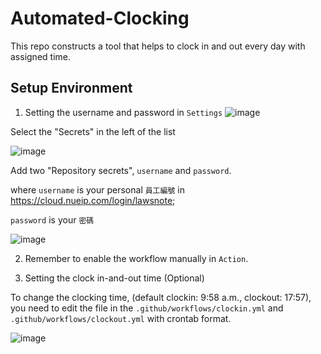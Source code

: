 # Automated-Clocking
This repo constructs a tool that helps to clock in and out every day with assigned time.

## Setup Environment

1. Setting the username and password in `Settings` 
![image](https://user-images.githubusercontent.com/48711966/130392610-501b2aa8-4147-4bc3-a3f0-182bcb9b1c03.png)

Select the "Secrets" in the left of the list

![image](https://user-images.githubusercontent.com/48711966/130392762-58eb6a31-0cc4-4945-965f-5d1d67793819.png)

Add two "Repository secrets", `username` and `password`.

where `username` is your personal `員工編號` in <https://cloud.nueip.com/login/lawsnote>;

`password` is your `密碼`

![image](https://user-images.githubusercontent.com/48711966/130392995-f3d06669-3b85-47dd-8343-c6356ac2ef26.png)

2. Remember to enable the workflow manually in `Action`.

3. Setting the clock in-and-out time (Optional)

To change the clocking time, (default clockin: 9:58 a.m., clockout: 17:57), you need to edit the file in the `.github/workflows/clockin.yml` and `.github/workflows/clockout.yml` with crontab format.

![image](https://user-images.githubusercontent.com/48711966/130393884-3e414de5-47b9-4d46-b5d4-814b65b77f34.png)

